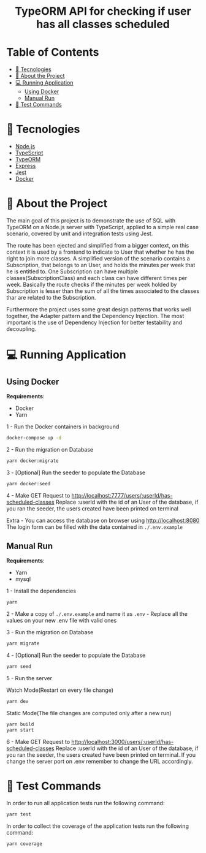 <h1 align="center">
    <p>TypeORM API for checking if user has all classes scheduled</p>
</h1>

# Table of Contents

-   [🚀 Tecnologies](#-tecnologies)
-   [📜 About the Project](#-about-the-project)
-   [💻 Running Application](#-running-application)
    -   [Using Docker](#using-docker)
    -   [Manual Run](#manual-run)
-   [🧪 Test Commands](#-test-commands)

# <span>🚀</span> Tecnologies

-   [Node.js](https://nodejs.org/en/)
-   [TypeScript](https://typescriptlang.org)
-   [TypeORM](https://github.com/typeorm/typeorm)
-   [Express](https://github.com/expressjs/express)
-   [Jest](https://jestjs.io/pt-BR/)
-   [Docker](https://www.docker.com/)

# <span>📜</span> About the Project

The main goal of this project is to demonstrate the use of SQL with TypeORM on a Node.js server with
TypeScript, applied to a simple real case scenario, covered by unit and integration tests using
Jest.

The route has been ejected and simplified from a bigger context, on this context it is used by a
frontend to indicate to User that whether he has the right to join more classes. A simplified
version of the scenario contains a Subscription, that belongs to an User, and holds the minutes per
week that he is entitled to. One Subscription can have multiple classes(SubscriptionClass) and each
class can have different times per week. Basically the route checks if the minutes per week holded
by Subscription is lesser than the sum of all the times associated to the classes thar are related
to the Subscription.

Furthermore the project uses some great design patterns that works well together, the Adapter
pattern and the Dependency Injection. The most important is the use of Dependency Injection for
better testability and decoupling.

# <span>💻</span> Running Application

## Using Docker

**Requirements**:

-   Docker
-   Yarn

1 - Run the Docker containers in background

```.sh
docker-compose up -d
```

2 - Run the migration on Database

```.sh
yarn docker:migrate
```

3 - [Optional] Run the seeder to populate the Database

```.sh
yarn docker:seed
```

4 - Make GET Request to
[http://localhost:7777/users/:userId/has-scheduled-classes](http://localhost:7777/users/:userId/has-scheduled-classes)
Replace :userId with the id of an User of the database, if you ran the seeder, the users created
have been printed on terminal

Extra - You can access the database on browser using [http://localhost:8080](http://localhost:8080)
The login form can be filled with the data contained in `./.env.example`

## Manual Run

**Requirements**:

-   Yarn
-   mysql

1 - Install the dependencies

```.sh
yarn
```

2 - Make a copy of `./.env.example` and name it as `.env` - Replace all the values on your new .env
file with valid ones

3 - Run the migration on Database

```.sh
yarn migrate
```

4 - [Optional] Run the seeder to populate the Database

```.sh
yarn seed
```

5 - Run the server

Watch Mode(Restart on every file change)

```.sh
yarn dev
```

Static Mode(The file changes are computed only after a new run)

```.sh
yarn build
yarn start
```

6 - Make GET Request to
[http://localhost:3000/users/:userId/has-scheduled-classes](http://localhost:3000/users/:userId/has-scheduled-classes)
Replace :userId with the id of an User of the database, if you ran the seeder, the users created
have been printed on terminal. If you change the server port on .env remember to change the URL
accordingly.

# <span>🧪</span> Test Commands

In order to run all application tests run the following command:

```.sh
yarn test
```

In order to collect the coverage of the application tests run the following command:

```.sh
yarn coverage
```
